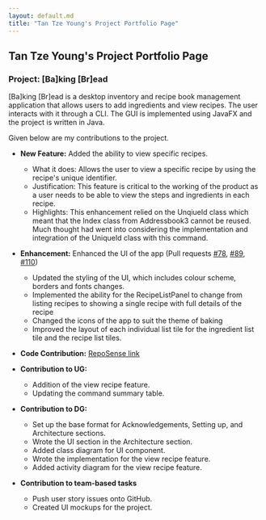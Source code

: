 ```yaml
---
layout: default.md
title: "Tan Tze Young's Project Portfolio Page"
---
```


## Tan Tze Young's Project Portfolio Page

### Project: [Ba]king [Br]ead

[Ba]king [Br]ead is a desktop inventory and recipe book management application that allows users to add ingredients and view
recipes. The user interacts with it through a CLI. The GUI is implemented using JavaFX and the project is written in Java.

Given below are my contributions to the project.

* **New Feature:** Added the ability to view specific recipes.
  * What it does: Allows the user to view a specific recipe by using the recipe's unique identifier.
  * Justification: This feature is critical to the working of the product as a user needs to be able to view the steps 
  and ingredients in each recipe.
  * Highlights: This enhancement relied on the UnqiueId class which meant that the Index class from Addressbook3 cannot
  be reused. Much thought had went into considering the implementation and integration of the UniqueId class with this
  command.

* **Enhancement:** Enhanced the UI of the app (Pull requests 
[\#78](https://github.com/AY2324S1-CS2103T-F10-3/tp/pull/78), 
[\#89](https://github.com/AY2324S1-CS2103T-F10-3/tp/pull/89),
[\#110](https://github.com/AY2324S1-CS2103T-F10-3/tp/pull/110))
  * Updated the styling of the UI, which includes colour scheme, borders and fonts changes. 
  * Implemented the ability for the RecipeListPanel to change from listing recipes to showing a single recipe with full
  details of the recipe
  * Changed the icons of the app to suit the theme of baking
  * Improved the layout of each individual list tile for the ingredient list tile and the recipe list tiles.

* **Code Contribution:** [RepoSense link](https://nus-cs2103-ay2324s1.github.io/tp-dashboard/?search=ItsTYtan&breakdown=false&sort=groupTitle%20dsc&sortWithin=title&since=2023-09-22&timeframe=commit&mergegroup=&groupSelect=groupByRepos)

* **Contribution to UG:**
  - Addition of the view recipe feature.
  - Updating the command summary table.

* **Contribution to DG:** 
  - Set up the base format for Acknowledgements, Setting up, and Architecture sections.
  - Wrote the UI section in the Architecture section.
  - Added class diagram for UI component.
  - Wrote the implementation for the view recipe feature.
  - Added activity diagram for the view recipe feature.

* **Contribution to team-based tasks**
  - Push user story issues onto GitHub.
  - Created UI mockups for the project.

